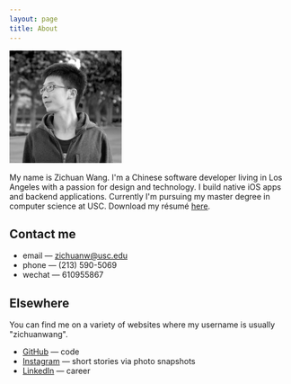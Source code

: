 ```yaml
---
layout: page
title: About
---
```


<div class="avatar">
    <img src="/res/avatar_black_white.png" alt="" width="200" height="200">
    <div class="avatar_info">
        <p>My name is Zichuan Wang. I'm a Chinese software developer living in Los Angeles with a passion for design and technology. I build native iOS apps and   backend applications. Currently I'm pursuing my master degree in computer science at USC. Download my résumé <a href="/res/resume.pdf">here</a>.</p>
    </div>
</div>

## Contact me
- email — zichuanw@usc.edu
- phone — (213) 590-5069
- wechat — 610955867

## Elsewhere

You can find me on a variety of websites where my username is usually "zichuanwang".

- [GitHub](https://github.com/zichuanwang) — code
- [Instagram](http://instagram.com/zichuanwang) — short stories via photo snapshots
- [LinkedIn](http://www.linkedin.com/in/zichuanwang) — career

